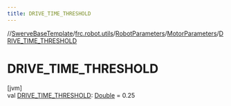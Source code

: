 ```yaml
---
title: DRIVE_TIME_THRESHOLD
---
```

//[SwerveBaseTemplate](../../../../index.html)/[frc.robot.utils](../../index.html)/[RobotParameters](../index.html)/[MotorParameters](index.html)/[DRIVE_TIME_THRESHOLD](-d-r-i-v-e_-t-i-m-e_-t-h-r-e-s-h-o-l-d.html)



# DRIVE_TIME_THRESHOLD



[jvm]\
val [DRIVE_TIME_THRESHOLD](-d-r-i-v-e_-t-i-m-e_-t-h-r-e-s-h-o-l-d.html): [Double](https://kotlinlang.org/api/latest/jvm/stdlib/kotlin/-double/index.html) = 0.25




